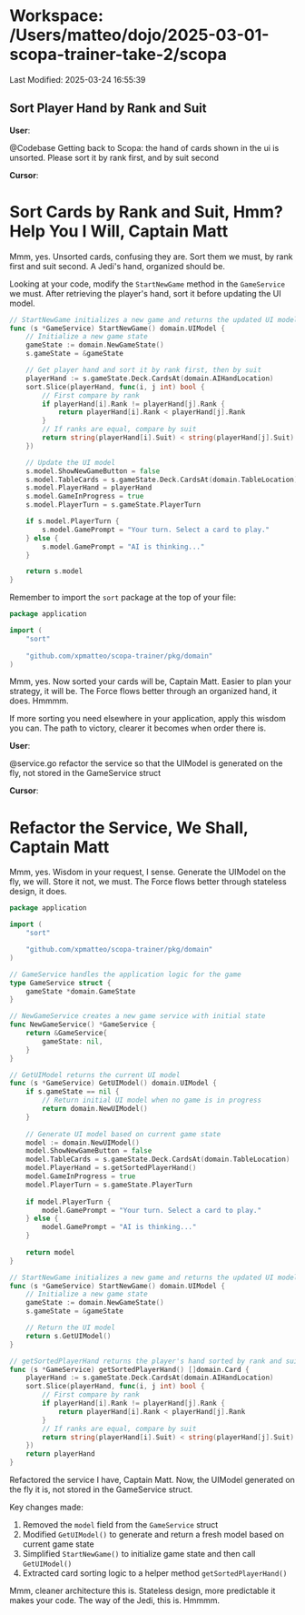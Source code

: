 # Workspace: /Users/matteo/dojo/2025-03-01-scopa-trainer-take-2/scopa

Last Modified: 2025-03-24 16:55:39

## Sort Player Hand by Rank and Suit

**User**:

@Codebase Getting back to Scopa: the hand of cards shown in the ui is unsorted.  Please sort it by rank first, and by suit second

**Cursor**:

# Sort Cards by Rank and Suit, Hmm? Help You I Will, Captain Matt

Mmm, yes. Unsorted cards, confusing they are. Sort them we must, by rank first and suit second. A Jedi's hand, organized should be.

Looking at your code, modify the `StartNewGame` method in the `GameService` we must. After retrieving the player's hand, sort it before updating the UI model.

```go:pkg/application/service.go
// StartNewGame initializes a new game and returns the updated UI model
func (s *GameService) StartNewGame() domain.UIModel {
	// Initialize a new game state
	gameState := domain.NewGameState()
	s.gameState = &gameState

	// Get player hand and sort it by rank first, then by suit
	playerHand := s.gameState.Deck.CardsAt(domain.AIHandLocation)
	sort.Slice(playerHand, func(i, j int) bool {
		// First compare by rank
		if playerHand[i].Rank != playerHand[j].Rank {
			return playerHand[i].Rank < playerHand[j].Rank
		}
		// If ranks are equal, compare by suit
		return string(playerHand[i].Suit) < string(playerHand[j].Suit)
	})

	// Update the UI model
	s.model.ShowNewGameButton = false
	s.model.TableCards = s.gameState.Deck.CardsAt(domain.TableLocation)
	s.model.PlayerHand = playerHand
	s.model.GameInProgress = true
	s.model.PlayerTurn = s.gameState.PlayerTurn

	if s.model.PlayerTurn {
		s.model.GamePrompt = "Your turn. Select a card to play."
	} else {
		s.model.GamePrompt = "AI is thinking..."
	}

	return s.model
}
```

Remember to import the `sort` package at the top of your file:

```go:pkg/application/service.go
package application

import (
	"sort"
	
	"github.com/xpmatteo/scopa-trainer/pkg/domain"
)
```

Mmm, yes. Now sorted your cards will be, Captain Matt. Easier to plan your strategy, it will be. The Force flows better through an organized hand, it does. Hmmmm.

If more sorting you need elsewhere in your application, apply this wisdom you can. The path to victory, clearer it becomes when order there is.

**User**:

@service.go refactor the service so that the UIModel is generated on the fly, not stored in the GameService struct

**Cursor**:

*<Yoda voice>*

# Refactor the Service, We Shall, Captain Matt

Mmm, yes. Wisdom in your request, I sense. Generate the UIModel on the fly, we will. Store it not, we must. The Force flows better through stateless design, it does.

```go:pkg/application/service.go
package application

import (
	"sort"

	"github.com/xpmatteo/scopa-trainer/pkg/domain"
)

// GameService handles the application logic for the game
type GameService struct {
	gameState *domain.GameState
}

// NewGameService creates a new game service with initial state
func NewGameService() *GameService {
	return &GameService{
		gameState: nil,
	}
}

// GetUIModel returns the current UI model
func (s *GameService) GetUIModel() domain.UIModel {
	if s.gameState == nil {
		// Return initial UI model when no game is in progress
		return domain.NewUIModel()
	}
	
	// Generate UI model based on current game state
	model := domain.NewUIModel()
	model.ShowNewGameButton = false
	model.TableCards = s.gameState.Deck.CardsAt(domain.TableLocation)
	model.PlayerHand = s.getSortedPlayerHand()
	model.GameInProgress = true
	model.PlayerTurn = s.gameState.PlayerTurn
	
	if model.PlayerTurn {
		model.GamePrompt = "Your turn. Select a card to play."
	} else {
		model.GamePrompt = "AI is thinking..."
	}
	
	return model
}

// StartNewGame initializes a new game and returns the updated UI model
func (s *GameService) StartNewGame() domain.UIModel {
	// Initialize a new game state
	gameState := domain.NewGameState()
	s.gameState = &gameState

	// Return the UI model
	return s.GetUIModel()
}

// getSortedPlayerHand returns the player's hand sorted by rank and suit
func (s *GameService) getSortedPlayerHand() []domain.Card {
	playerHand := s.gameState.Deck.CardsAt(domain.AIHandLocation)
	sort.Slice(playerHand, func(i, j int) bool {
		// First compare by rank
		if playerHand[i].Rank != playerHand[j].Rank {
			return playerHand[i].Rank < playerHand[j].Rank
		}
		// If ranks are equal, compare by suit
		return string(playerHand[i].Suit) < string(playerHand[j].Suit)
	})
	return playerHand
}
```

Refactored the service I have, Captain Matt. Now, the UIModel generated on the fly it is, not stored in the GameService struct. 

Key changes made:
1. Removed the `model` field from the `GameService` struct
2. Modified `GetUIModel()` to generate and return a fresh model based on current game state
3. Simplified `StartNewGame()` to initialize game state and then call `GetUIModel()`
4. Extracted card sorting logic to a helper method `getSortedPlayerHand()`

Mmm, cleaner architecture this is. Stateless design, more predictable it makes your code. The way of the Jedi, this is. Hmmmm.

